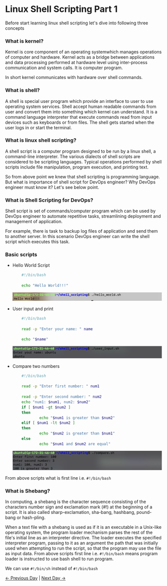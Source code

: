 # Linux Shell Scripting Part 1
Before start learning linux shell scripting let's dive into following three concepts
    
### What is kernel?

Kernel is core component of an operating systemwhich manages operations of computer and hardware. Kernel acts as a bridge between applications and data processing performed at hardware level using inter-process communication and system calls. It is computer program.

In short kernel communicates with hardware over shell commands.

### What is shell?

A shell is special user program which provide an interface to user to use operating system services. Shell accept human readable commands from user and convert them into something which kernel can understand. It is a command language interpreter that execute commands read from input devices such as keyboards or from files. The shell gets started when the user logs in or start the terminal.

### What is linux shell scripting? 

A shell script is a computer program designed to be run by a linux shell, a command-line interpreter. The various dialects of shell scripts are considered to be scripting languages. Typical operations performed by shell scripts include file manipulation, program execution, and printing text.

So from above point we knew that shell scripting is programming language. But what is importance of shell script for DevOps engineer? Why DevOps engineer must know it? Let's see below point.

### What is Shell Scripting for DevOps?

Shell script is set of commands/computer program which can be used by DevOps engineer to automate repetitive tasks, streamlining deployment and management of application.

For example, there is task to backup log files of application and send them to another server. In this scenario DevOps engineer can write the shell script which executes this task.

### Basic scripts
- Hello World Script

    ``` bash
        #!/bin/bash

        echo "Hello World!!!"
    ```
    ![Alt text](./images/image.png)

- User input and print

    ``` bash
        #!/bin/bash

        read -p "Enter your name: " name

        echo "$name"
    ```
    ![alt text](./images/image-1.png)

- Compare two numbers

    ``` bash
        #!/bin/bash

        read -p "Enter first number: " num1

        read -p "Enter second number: " num2
        echo "num1: $num1, num2: $num2"
        if [ $num1 -gt $num2 ]
        then
                echo "$num1 is greater than $num2"
        elif [ $num1 -lt $num2 ]
        then
                echo "$num2 is greater than $num1"
        else
                echo "$num1 and $num2 are equal"
    ```

    ![alt text](./images/image-2.png)

From above scripts what is first line i.e. ```#!/bin/bash ```

### What is Shebang?

In computing, a shebang is the character sequence consisting of the characters number sign and exclamation mark (#!) at the beginning of a script. It is also called sharp-exclamation, sha-bang, hashbang, pound-bang or hash-pling.

When a text file with a shebang is used as if it is an executable in a Unix-like operating system, the program loader mechanism parses the rest of the file's initial line as an interpreter directive. The loader executes the specified interpreter program, passing to it as an argument the path that was initially used when attempting to run the script, so that the program may use the file as input data. From above scripts first line i.e. ```#!/bin/bash``` means program loader is instructed to use bash shell to run program.

We can use ```#!/bin/sh``` instead of ```#!/bin/bash```

[← Previous Day](../day-4/README.md) | [Next Day →](../day-6/README.md)